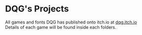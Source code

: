 # DQG's Projects
All games and fonts DQG has published onto itch.io at <a href="https://dqg.itch.io" target="_blank">dqg.itch.io</a>
<br>Details of each game will be found inside each folders.
